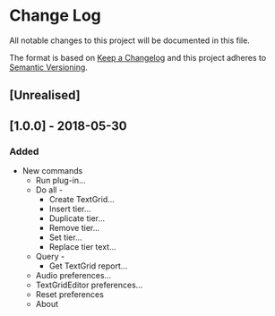 # Change Log
All notable changes to this project will be documented in this file.

The format is based on [Keep a Changelog](http://keepachangelog.com/)
and this project adheres to [Semantic Versioning](http://semver.org/).


## [Unrealised]

## [1.0.0] - 2018-05-30

### Added
  - New commands
    - Run plug-in...
    - Do all -
      - Create TextGrid...
      - Insert tier...
      - Duplicate tier...
      - Remove tier...
      - Set tier...
      - Replace tier text...
    - Query -
      - Get TextGrid report...
    - Audio preferences...
    - TextGridEditor preferences...
    - Reset preferences
    - About
    

